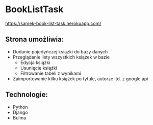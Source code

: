 # BookListTask

https://samek-book-list-task.herokuapp.com/

## Strona umożliwia:

* Dodanie pojedyńczej książki do bazy danych
* Przeglądanie listy wszystkich książek w bazie
  * Edycja książki
  * Usunięcie książki
  * Filtrowanie tabeli z wynikami
* Zaimportowanie kilku książek po tytule, autorze itd. z google api

## Technologie:

* Python
* Django
* Bulma
